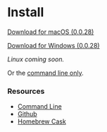 # Install

[Download for macOS (0.0.28)](https://github.com/keys-pub/app/releases/download/v0.0.28/Keys-0.0.28.dmg)

[Download for Windows (0.0.28)](https://github.com/keys-pub/app/releases/download/v0.0.28/Keys-0.0.28.msi)

_Linux coming soon._

Or the [command line only](/docs/cli/install.md).

### Resources

- [Command Line](cli.md)
- [Github](https://github.com/keys-pub/app/releases)
- [Homebrew Cask](cask.md)
